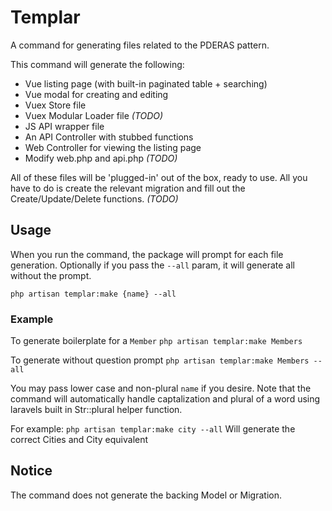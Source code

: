 # Templar

A command for generating files related to the PDERAS pattern.

This command will generate the following:

- Vue listing page (with built-in paginated table + searching)
- Vue modal for creating and editing
- Vuex Store file
- Vuex Modular Loader file *(TODO)*
- JS API wrapper file
- An API Controller with stubbed functions
- Web Controller for viewing the listing page
- Modify web.php and api.php *(TODO)*

All of these files will be 'plugged-in' out of the box, ready to use. All you have to do is create the relevant migration and fill out the Create/Update/Delete functions. *(TODO)*

## Usage
When you run the command, the package will prompt for each file generation. Optionally if you pass the `--all` param, it will generate all without the prompt.

`php artisan templar:make {name} --all`

### Example

To generate boilerplate for a `Member`
`php artisan templar:make Members`

To generate without question prompt
`php artisan templar:make Members --all`

You may pass lower case and non-plural `name` if you desire. Note that the command will automatically handle captalization and plural of a word using laravels built in Str::plural helper function.

For example:
`php artisan templar:make city --all`
Will generate the correct Cities and City equivalent

## Notice
The command does not generate the backing Model or Migration.
